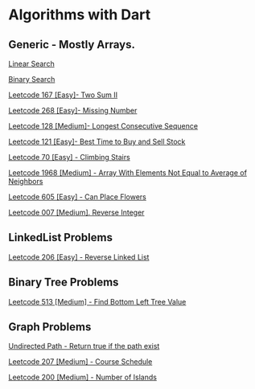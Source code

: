 #   Algorithms with Dart

 ## Generic - Mostly Arrays.

[Linear Search](/code_base/linear_search.dart)

[Binary Search](/code_base/binary_search.dart)

[Leetcode 167 [Easy]- Two Sum II ](/code_base/two_sum_2.dart)

[Leetcode 268 [Easy]- Missing Number](/code_base/missing_number.dart)

[Leetcode 128 [Medium]- Longest Consecutive Sequence](/code_base/longest_consecutive_sequence.dart)

[Leetcode 121 [Easy]- Best Time to Buy and Sell Stock](/code_base/best_time_to_buy_and_sell_stock.dart)

[Leetcode 70 [Easy] - Climbing Stairs](/code_base/climbing_stairs.dart)

[Leetcode 1968 [Medium] - Array With Elements Not Equal to Average of Neighbors](/code_base/array_with_elements_not_equal_av.dart)

[Leetcode 605 [Easy] - Can Place Flowers](/code_base/can_place_flowers.dart)

[Leetcode 007 [Medium]. Reverse Integer](/code_base/reverse_integer.dart)

## LinkedList Problems

[Leetcode 206 [Easy] - Reverse Linked List](/code_base/reverse_linked_list.dart)

## Binary Tree Problems

[Leetcode 513 [Medium] - Find Bottom Left Tree Value](/code_base/find_bottom_left_tree_value.dart)

## Graph Problems

[Undirected Path - Return true if the path exist](/code_base/undirected_path.dart)

[Leetcode 207 [Medium] - Course Schedule](/code_base/course_schedule.dart)

[Leetcode 200 [Medium] - Number of Islands](/code_base/number_of_islands.dart)


